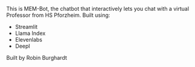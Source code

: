 This is MEM-Bot, the chatbot that interactively lets you chat with a virtual Professor from HS Pforzheim.
Built using:
- Streamlit
- Llama Index
- Elevenlabs
- Deepl

Built by Robin Burghardt
